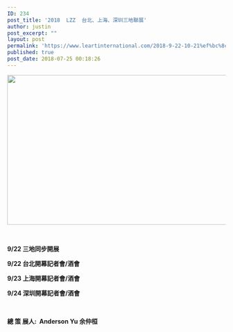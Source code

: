 ```yaml
---
ID: 234
post_title: '2018  LZZ  台北、上海、深圳三地聯展'
author: justin
post_excerpt: ""
layout: post
permalink: 'https://www.leartinternational.com/2018-9-22-10-21%ef%bc%8c%e5%8f%b0%e5%8c%97%ef%bc%8c%e4%b8%8a%e6%b5%b7%ef%bc%8c%e6%b7%b1%e5%9c%b3-%e4%b8%89%e5%9c%b0%e8%81%af%e5%b1%95/'
published: true
post_date: 2018-07-25 00:18:26
---
```

<img class="alignnone wp-image-654 " src="https://www.leartinternational.com/wordpress/wp-content/uploads/2018/08/06-1024x486.jpg" alt="" width="727" height="345" />

&nbsp;

<strong>9/22 三地同步開展</strong>

<strong>9/22 台北開幕記者會/酒會</strong>

<strong>9/23 上海開幕記者會/酒會</strong>

<strong>9/24 深圳開幕記者會/酒會</strong>

&nbsp;

<strong>總 策 展人:  Anderson Yu 余仲桓</strong>